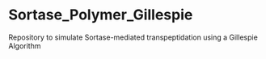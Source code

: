 # Sortase_Polymer_Gillespie
Repository to simulate Sortase-mediated transpeptidation using a Gillespie Algorithm
